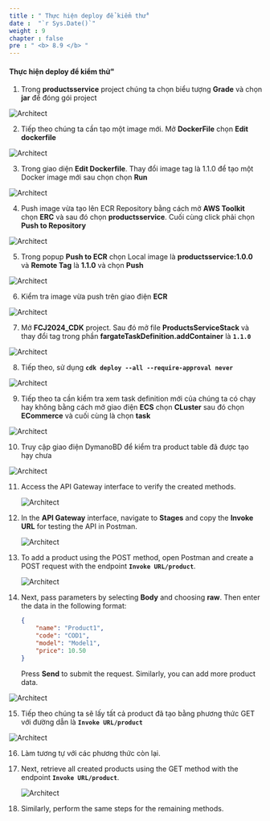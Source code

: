 ```yaml
---
title : " Thực hiện deploy để kiểm thử"
date :  "`r Sys.Date()`" 
weight : 9
chapter : false
pre : " <b> 8.9 </b> "
---
```


#### Thực hiện deploy để kiểm thử"

1. Trong **productsservice** project chúng ta chọn biểu tượng **Grade** và chọn **jar** để đóng gói project

![Architect](/images/8/implement/01.png/?featherlight=false&width=60pc)

2. Tiếp theo chúng ta cần tạo một image mới. Mở **DockerFile** chọn **Edit dockerfile**

![Architect](/images/8/implement/02.png/?featherlight=false&width=60pc)

3. Trong giao diện **Edit Dockerfile**. Thay đổi image tag là 1.1.0 để tạo một Docker image mới sau chọn chọn **Run**

![Architect](/images/8/implement/03.png/?featherlight=false&width=60pc)

4. Push image vừa tạo lên ECR Repository bằng cách mở **AWS Toolkit** chọn **ERC** và sau đó chọn **productsservice**. Cuối cùng click phải chọn **Push to Repository**

![Architect](/images/8/implement/04.png/?featherlight=false&width=60pc)

5. Trong popup **Push to ECR** chọn Local image là **productsservice:1.0.0** và **Remote Tag** là **1.1.0** và chọn **Push**

![Architect](/images/8/implement/05.png/?featherlight=false&width=60pc)

6. Kiểm tra image vừa push trên giao điện **ECR**

![Architect](/images/8/implement/06.png/?featherlight=false&width=60pc)

7. Mở **FCJ2024_CDK** project. Sau đó mở file **ProductsServiceStack** và thay đổi tag trong phần **fargateTaskDefinition.addContainer** là **```1.1.0```**

![Architect](/images/8/implement/07.png/?featherlight=false&width=60pc)

8. Tiếp theo, sử dụng **```cdk deploy --all --require-approval never```**

![Architect](/images/8/implement/08.png/?featherlight=false&width=60pc)

9. Tiếp theo ta cần kiểm tra xem task definition mới của chúng ta có chạy hay không bằng cách mở giao điện **ECS** chọn **CLuster** sau đó chọn **ECommerce** và cuối cùng là chọn **task**

![Architect](/images/8/implement/09.png/?featherlight=false&width=60pc)

10. Truy cập giao điện DymanoBD để kiểm tra product table đã được tạo hạy chưa

![Architect](/images/8/implement/10.png/?featherlight=false&width=60pc)

11. Access the API Gateway interface to verify the created methods.

    ![Architect](/images/8/implement/11.png/?featherlight=false&width=60pc)

12. In the **API Gateway** interface, navigate to **Stages** and copy the **Invoke URL** for testing the API in Postman.

    ![Architect](/images/8/implement/12.png/?featherlight=false&width=60pc)

13. To add a product using the POST method, open Postman and create a POST request with the endpoint **`Invoke URL/product`**.

    ![Architect](/images/8/implement/13.png/?featherlight=false&width=60pc)

14. Next, pass parameters by selecting **Body** and choosing **raw**. Then enter the data in the following format:

    ```json
    {
        "name": "Product1",
        "code": "COD1",
        "model": "Model1",
        "price": 10.50
    }
    ```

    Press **Send** to submit the request. Similarly, you can add more product data.



![Architect](/images/8/implement/14.png/?featherlight=false&width=60pc)


15.  Tiếp theo chúng ta sẽ lấy tất cả product đã tạo bằng phương thức GET với đường dẫn là  **```Invoke URL/product```**

![Architect](/images/8/implement/15.png/?featherlight=false&width=60pc)

16. Làm tương tự với các phương thức còn lại.

15. Next, retrieve all created products using the GET method with the endpoint **`Invoke URL/product`**.

    ![Architect](/images/8/implement/15.png/?featherlight=false&width=60pc)

16. Similarly, perform the same steps for the remaining methods.

